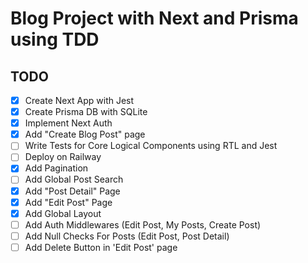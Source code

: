 # Blog Project with Next and Prisma using TDD

## TODO
- [x] Create Next App with Jest
- [x] Create Prisma DB with SQLite
- [x] Implement Next Auth
- [x] Add "Create Blog Post" page
- [ ] Write Tests for Core Logical Components using RTL and Jest
- [ ] Deploy on Railway
- [x] Add Pagination
- [ ] Add Global Post Search
- [x] Add "Post Detail" Page
- [x] Add "Edit Post" Page
- [x] Add Global Layout
- [ ] Add Auth Middlewares (Edit Post, My Posts, Create Post)
- [ ] Add Null Checks For Posts (Edit Post, Post Detail)
- [ ] Add Delete Button in 'Edit Post' page